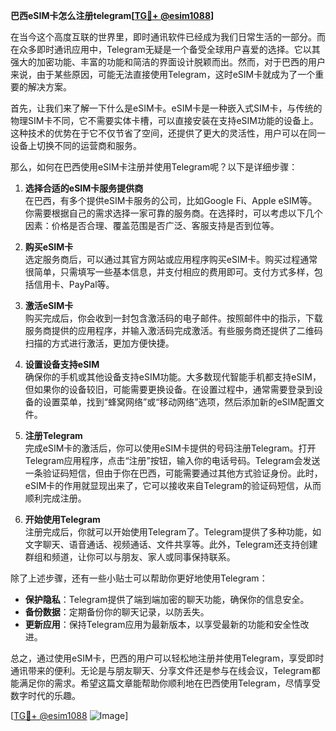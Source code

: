 **巴西eSIM卡怎么注册telegram[[TG💪+ @esim1088](https://t.me/s/esim1088)]**

在当今这个高度互联的世界里，即时通讯软件已经成为我们日常生活的一部分。而在众多即时通讯应用中，Telegram无疑是一个备受全球用户喜爱的选择。它以其强大的加密功能、丰富的功能和简洁的界面设计脱颖而出。然而，对于巴西的用户来说，由于某些原因，可能无法直接使用Telegram，这时eSIM卡就成为了一个重要的解决方案。

首先，让我们来了解一下什么是eSIM卡。eSIM卡是一种嵌入式SIM卡，与传统的物理SIM卡不同，它不需要实体卡槽，可以直接安装在支持eSIM功能的设备上。这种技术的优势在于它不仅节省了空间，还提供了更大的灵活性，用户可以在同一设备上切换不同的运营商和服务。

那么，如何在巴西使用eSIM卡注册并使用Telegram呢？以下是详细步骤：

1. **选择合适的eSIM卡服务提供商**  
   在巴西，有多个提供eSIM卡服务的公司，比如Google Fi、Apple eSIM等。你需要根据自己的需求选择一家可靠的服务商。在选择时，可以考虑以下几个因素：价格是否合理、覆盖范围是否广泛、客服支持是否到位等。

2. **购买eSIM卡**  
   选定服务商后，可以通过其官方网站或应用程序购买eSIM卡。购买过程通常很简单，只需填写一些基本信息，并支付相应的费用即可。支付方式多样，包括信用卡、PayPal等。

3. **激活eSIM卡**  
   购买完成后，你会收到一封包含激活码的电子邮件。按照邮件中的指示，下载服务商提供的应用程序，并输入激活码完成激活。有些服务商还提供了二维码扫描的方式进行激活，更加方便快捷。

4. **设置设备支持eSIM**  
   确保你的手机或其他设备支持eSIM功能。大多数现代智能手机都支持eSIM，但如果你的设备较旧，可能需要更换设备。在设置过程中，通常需要登录到设备的设置菜单，找到“蜂窝网络”或“移动网络”选项，然后添加新的eSIM配置文件。

5. **注册Telegram**  
   完成eSIM卡的激活后，你可以使用eSIM卡提供的号码注册Telegram。打开Telegram应用程序，点击“注册”按钮，输入你的电话号码。Telegram会发送一条验证码短信，但由于你在巴西，可能需要通过其他方式验证身份。此时，eSIM卡的作用就显现出来了，它可以接收来自Telegram的验证码短信，从而顺利完成注册。

6. **开始使用Telegram**  
   注册完成后，你就可以开始使用Telegram了。Telegram提供了多种功能，如文字聊天、语音通话、视频通话、文件共享等。此外，Telegram还支持创建群组和频道，让你可以与朋友、家人或同事保持联系。

除了上述步骤，还有一些小贴士可以帮助你更好地使用Telegram：

- **保护隐私**：Telegram提供了端到端加密的聊天功能，确保你的信息安全。
- **备份数据**：定期备份你的聊天记录，以防丢失。
- **更新应用**：保持Telegram应用为最新版本，以享受最新的功能和安全性改进。

总之，通过使用eSIM卡，巴西的用户可以轻松地注册并使用Telegram，享受即时通讯带来的便利。无论是与朋友聊天、分享文件还是参与在线会议，Telegram都能满足你的需求。希望这篇文章能帮助你顺利地在巴西使用Telegram，尽情享受数字时代的乐趣。

[[TG💪+ @esim1088](https://t.me/s/esim1088) ![Image](https://i.postimg.cc/4NQfJmqS/Snipaste-2025-05-13-00-14-12.png)]